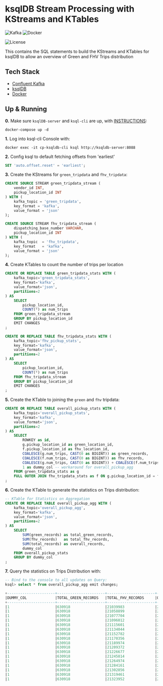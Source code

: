 # ksqlDB Stream Processing with KStreams and KTables

![Kafka](https://img.shields.io/badge/Confluent_Kafka-7.4.x-141414?style=flat&logo=apachekafka&logoColor=white&labelColor=141414)
![Docker](https://img.shields.io/badge/Docker-329DEE?style=flat&logo=docker&logoColor=white&labelColor=329DEE)

![License](https://img.shields.io/badge/license-CC--BY--SA--4.0-31393F?style=flat&logo=creativecommons&logoColor=black&labelColor=white)

This contains the SQL statements to build the KStreams and KTables for ksqlDB to allow an overview of Green and FHV Trips distribution


## Tech Stack
- [Confluent Kafka](https://docs.confluent.io/platform/current/installation/overview.html)
- [ksqlDB](https://docs.ksqldb.io/en/latest/)
- [Docker](https://docs.docker.com/get-docker/)


## Up & Running

**0.** Make sure `ksqlDB-server` and `ksql-cli` are up, with [INSTRUCTIONS](https://github.com/iobruno/data-engineering-zoomcamp/tree/master/week_6_stream_processing):
```
docker-compose up -d
```

**1.** Log into ksql-cli Console with:
```
docker exec -it cp-ksqldb-cli ksql http://ksqldb-server:8088
```

**2.** Config ksql to default fetching offsets from 'earliest'
```sql
SET 'auto.offset.reset' = 'earliest';
```

**3.** Create the KStreams for `green_tripdata` and `fhv_tripdata`:
```sql
CREATE SOURCE STREAM green_tripdata_stream (
    vendor_id INT,
    pickup_location_id INT
) WITH (
    kafka_topic = 'green_tripdata',
    key_format = 'kafka',
    value_format = 'json'
);

CREATE SOURCE STREAM fhv_tripdata_stream (
    dispatching_base_number VARCHAR,
    pickup_location_id INT
) WITH (
    kafka_topic  = 'fhv_tripdata',
    key_format   = 'kafka',
    value_format = 'json'
);
```

**4.** Create KTables to count the number of trips per location
```sql
CREATE OR REPLACE TABLE green_tripdata_stats WITH (
    kafka_topic='green_tripdata_stats',
    key_format='kafka',
    value_format='json',
    partitions=2
) AS
    SELECT
        pickup_location_id,
        COUNT(*) as num_trips
    FROM green_tripdata_stream
    GROUP BY pickup_location_id
    EMIT CHANGES
;

CREATE OR REPLACE TABLE fhv_tripdata_stats WITH (
    kafka_topic='fhv_pickup_stats',
    key_format='kafka',
    value_format='json',
    partitions=2
) AS
    SELECT
        pickup_location_id,
        COUNT(*) as num_trips
    FROM fhv_tripdata_stream
    GROUP BY pickup_location_id
    EMIT CHANGES
;
```

**5.** Create the KTable to joining the `green` and `fhv` tripdata:
```sql
CREATE OR REPLACE TABLE overall_pickup_stats WITH (
    kafka_topic='overall_pickup_stats',
    key_format='kafka',
    value_format='json',
    partitions=2
) AS
    SELECT
        ROWKEY as id,
        g.pickup_location_id as green_location_id,
        f.pickup_location_id as fhv_location_id,
        COALESCE(g.num_trips, CAST(0 as BIGINT)) as green_records,
        COALESCE(f.num_trips, CAST(0 as BIGINT)) as fhv_records,
        COALESCE(g.num_trips, CAST(0 as BIGINT)) + COALESCE(f.num_trips, CAST(0 as BIGINT)) as total_records,
        1 as dummy_col -- workaround for overall_pickup_agg
    FROM green_tripdata_stats as g
    FULL OUTER JOIN fhv_tripdata_stats as f ON g.pickup_location_id = f.pickup_location_id
;
```

**6.** Create the KTable to generate the statistics on Trips distribution:
```sql
-- KTable for Statistics on Aggregation
CREATE OR REPLACE TABLE overall_pickup_agg WITH (
    kafka_topic='overall_pickup_agg',
    key_format='kafka',
    value_format='json',
    partitions=2
) AS
    SELECT
        SUM(green_records) as total_green_records,
        SUM(fhv_records)   as total_fhv_records,
        SUM(total_records) as overall_records,
        dummy_col
    FROM overall_pickup_stats
    GROUP BY dummy_col
;
```
**7.** Query the statistics on Trips Distribution with:

```sql
-- Bind to the console to all updates on Query:
ksql> select * from overall_pickup_agg emit changes;

+----------------------+----------------------+----------------------+----------------------+
|DUMMY_COL             |TOTAL_GREEN_RECORDS   |TOTAL_FHV_RECORDS     |OVERALL_RECORDS       |
+----------------------+----------------------+----------------------+----------------------+
|1                     |630918                |21039983              |21670901              |
|1                     |630918                |21058899              |21689817              |
|1                     |630918                |21077704              |21708622              |
|1                     |630918                |21096012              |21726930              |
|1                     |630918                |21115601              |21746519              |
|1                     |630918                |21134044              |21764962              |
|1                     |630918                |21152782              |21783700              |
|1                     |630918                |21170356              |21801274              |
|1                     |630918                |21189974              |21820892              |
|1                     |630918                |21209372              |21840290              |
|1                     |630918                |21226677              |21857595              |
|1                     |630918                |21245814              |21876732              |
|1                     |630918                |21264974              |21895892              |
|1                     |630918                |21284161              |21915079              |
|1                     |630918                |21302856              |21933774              |
|1                     |630918                |21319461              |21950379              |
|1                     |630918                |21323952              |21954870              |
```